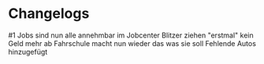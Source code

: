 # Changelogs

#1
Jobs sind nun alle annehmbar im Jobcenter
Blitzer ziehen "erstmal" kein Geld mehr ab
Fahrschule macht nun wieder das was sie soll
Fehlende Autos hinzugefügt
